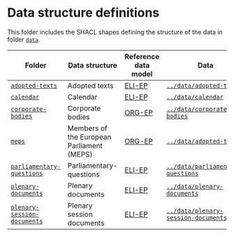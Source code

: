 # Data structure definitions

This folder includes the SHACL shapes defining the structure of the data in folder [`data`](../data/).

|Folder|Data structure|Reference data model|Data|
|--|--|--|--|
|[`adopted-texts`](./adopted-texts)|Adopted texts|[ELI-EP](https://europarl.github.io/eli-ep)|[`../data/adopted-texts`](../data/adopted-texts)|
|[`calendar`](./calendar)|Calendar|[ELI-EP](https://europarl.github.io/eli-ep)|[`../data/calendar`](../data/calendar)|
|[`corporate-bodies`](./corporate-bodies)|Corporate bodies|[ORG-EP](https://europarl.github.io/org-ep)|[`../data/corporate-bodies`](../data/corporate-bodies)|
|[`meps`](./meps)|Members of the European Parliament (MEPS)|[ORG-EP](https://europarl.github.io/org-ep)|[`../data/adopted-texts`](../data/meps)|
|[`parliamentary-questions`](./parliamentary-questions)|Parliamentary-questions|[ELI-EP](https://europarl.github.io/eli-ep)|[`../data/parliamentary-questions`](../data/parliamentary-questions)|
|[`plenary-documents`](./plenary-documents)|Plenary documents|[ELI-EP](https://europarl.github.io/eli-ep)|[`../data/plenary-documents`](../data/plenary-documents)|
|[`plenary-session-documents`](./plenary-session-documents)|Plenary session documents|[ELI-EP](https://europarl.github.io/eli-ep)|[`../data/plenary-session-documents`](../data/plenary-session-documents)|
